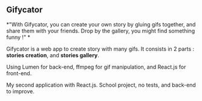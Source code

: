 ## Gifycator

*"With Gifycator, you can create your own story by gluing gifs together, and share them with your friends. Drop by the gallery, you might find something funny !"
*

Gifycator is a web app to create story with many gifs. It consists in 2 parts : **stories creation**, and **stories gallery**.

Using Lumen for back-end, ffmpeg for gif manipulation, and React.js for front-end.

My second application with React.js. School project, no tests, and back-end to improve.